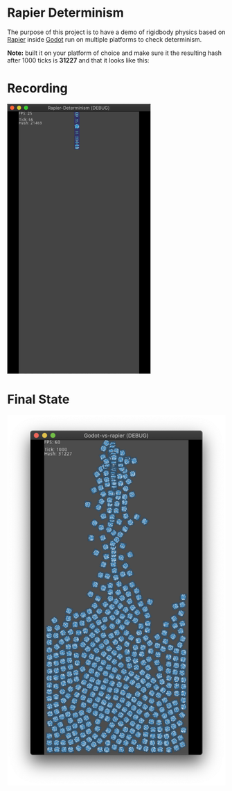 # Rapier Determinism

The purpose of this project is to have a demo of rigidbody physics based on [Rapier]() inside [Godot]() run on multiple platforms to check determinism.

**Note:** built it on your platform of choice and make sure it the resulting hash after 1000 ticks is **31227** and that it looks like this:

# Recording

![demo](recording.gif)

# Final State

![img](result.png)